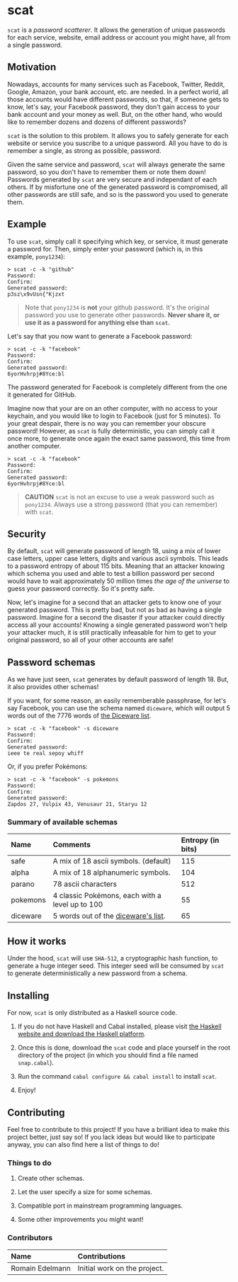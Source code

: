 
# scat

`scat` is a *password scatterer*. It allows the generation of unique passwords for each service,
website, email address or account you might have, all from a single password.

## Motivation

Nowadays, accounts for many services such as Facebook, Twitter, Reddit, Google, Amazon, your bank account, etc. are needed.
In a perfect world, all those accounts would have different passwords, so that, if someone gets to know, let's say, your Facebook password,
they don't gain access to your bank account and your money as well. But, on the other hand, who would like to remember dozens and dozens of different passwords?

`scat` is the solution to this problem. It allows you to safely generate for each website or service you suscribe to a unique password. All you have to do is remember a single, as strong as possible, password.

Given the same service and password, `scat` will always generate the same password, so you don't have to remember them or note them down!
Passwords generated by `scat` are very secure and independant of each others. If by misfortune one of the generated password is compromised, all other passwords are still safe, and so is the password you used to generate them.

## Example

To use `scat`, simply call it specifying which key, or service, it must generate a password for.
Then, simply enter your password (which is, in this example, `pony1234`):

```
> scat -c -k "github"
Password:
Confirm:
Generated password:
p3sz\x9vUsn{"Kjzxt
```

> Note that `pony1234` is **not** your github password. It's the original password you use to generate other passwords.
> **Never share it, or use it as a password for anything else than `scat`.**

Let's say that you now want to generate a Facebook password:

```
> scat -c -k "facebook"
Password:
Confirm:
Generated password:
6yorHvhrpj#8Yce:bl
```
The password generated for Facebook is completely different from the one it generated for GitHub.


Imagine now that your are on an other computer, with no access to your keychain, and you would like to login to Facebook (just for 5 minutes).
To your great despair, there is no way you can remember your obscure password!
However, as `scat` is fully deterministic, you can simply call it once more, to generate once again the exact same password, this time from another computer.

```
> scat -c -k "facebook"
Password:
Confirm:
Generated password:
6yorHvhrpj#8Yce:bl
```

> **CAUTION** `scat` is not an excuse to use a weak password such as `pony1234`. Always use a strong password (that you can remember) with `scat`.

## Security

By default, `scat` will generate password of length 18, using a mix of lower case letters, upper case letters, digits and various ascii symbols.
This leads to a password entropy of about 115 bits. Meaning that an attacker
knowing which schema you used and able to test a billion password per second would have to wait approximately 50 million times *the age of the universe* to 
guess your password correctly. So it's pretty safe.

Now, let's imagine for a second that an attacker gets to know one of your generated password.
This is pretty bad, but not as bad as having a single password. Imagine for a second the disaster if your attacker could directly access all your accounts!
Knowing a single generated password won't help your attacker much, it is still practically infeasable for him to get to your original password, so all of your other accounts are safe!

## Password schemas

As we have just seen, `scat` generates by default password of length 18. But, it also provides other schemas!

If you want, for some reason, an easily rememberable passphrase, for let's say Facebook, you can use the schema named `diceware`,
which will output 5 words out of the 7776 words of [the Diceware list][diceware].

```
> scat -c -k "facebook" -s diceware
Password:
Confirm:
Generated password:
ieee te real sepoy whiff
```

Or, if you prefer Pokémons:

```
> scat -c -k "facebook" -s pokemons
Password:
Confirm:
Generated password:
Zapdos 27, Vulpix 43, Venusaur 21, Staryu 12
```

### Summary of available schemas

Name | Comments | Entropy (in bits)
:--- | :------- | :----------------
safe | A mix of 18 ascii symbols. (default) | 115
alpha | A mix of 18 alphanumeric symbols. | 104
parano | 78 ascii characters | 512
pokemons | 4 classic Pokémons, each with a level up to 100 | 55
diceware | 5 words out of the [diceware's list][diceware]. | 65

## How it works

Under the hood, `scat` will use `SHA-512`, a cryptographic hash function, to generate a huge integer seed.
This integer seed will be consumed by `scat` to generate deterministically a new password from a schema.

## Installing

For now, `scat` is only distributed as a Haskell source code. 

1. If you do not have Haskell and Cabal installed, please visit [the Haskell website and download the Haskell platform][haskell-platform].

2. Once this is done, download the `scat` code and place yourself in the root directory of the project (in which you should find a file named `snap.cabal`).

3. Run the command `cabal configure && cabal install` to install `scat`.

4. Enjoy!

## Contributing

Feel free to contribute to this project! If you have a brilliant idea to make this project better, just say so!
If you lack ideas but would like to participate anyway, you can also find here a list of things to do!

### Things to do

1. Create other schemas.

2. Let the user specify a size for some schemas.

3. Compatible port in mainstream programming languages.

4. Some other improvements you might want!

### Contributors

Name | Contributions
:--- | :------------
Romain Edelmann | Initial work on the project.

[diceware]: http://world.std.com/~reinhold/diceware.html
[haskell-platform]: http://www.haskell.org/platform/
